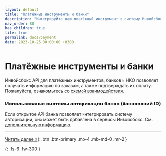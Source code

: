 ```yaml
---
layout: default
title: "Платёжные инструменты и банки"
description: "Интегрируйте ваш платёжный инструмент в систему Инвойсбокс"
nav_order: 80
has_children: true
tile: true
permalink: docs/payment
date: 2023-10-25 00:00:00 +0300
---
```


# Платёжные инструменты и банки

Инвойсбокс API для платёжных инструментов, банков и НКО позволяет получать информацию по заказам,
а также подтверждать их оплату. Пожалуйста, ознакомьтесь со [схемой взаимодействия](/docs/payment/schema/).

### Использование системы авторизации банка (банковский ID)

Если открытое API банка позволяет интегрировать систему авторизации, она может быть добавлена
в сервисы Инвойсбокс. См. [дополнительную информацию](/docs/payment/auth-id/).


---
[Читать далее &raquo;](/docs/payment/schema){: .btn .btn-primary .mb-4 .mb-md-0 .mr-2 }


{: .fs-6 .fw-300 }
